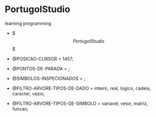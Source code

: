 # PortugolStudio
 
 learning programming

 * $$$ Portugol Studio $$$ 
  
 * @POSICAO-CURSOR = 1457; 
 * @PONTOS-DE-PARADA = ;
 * @SIMBOLOS-INSPECIONADOS = ;
 * @FILTRO-ARVORE-TIPOS-DE-DADO = inteiro, real, logico, cadeia, caracter, vazio;
 * @FILTRO-ARVORE-TIPOS-DE-SIMBOLO = variavel, vetor, matriz, funcao;
